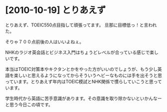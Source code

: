 # [2010-10-19] とりあえず


とりあえず、TOEIC550点目指して頑張ってます。
旦那に目標低っ！と言われた。

そりゃ７００点前後の人はいいよねぇ。

NHKのラジオ英会話とビジネス入門はちょうどレベルが合っている感じで楽しいです。

本当はTOEIC対策本やキクタンとかをやった方がいいのでしょうが、もう少し英語を楽しいと思えるようになってからそういうヘビーなものには手を出そうと思っています。とりあえず年内はTOEIC模試とNHK関係で慣らしていこうと思っています。

学生時代から英語に苦手意識があります。その意識を取り除かないといかんなーと思う今日この頃です。

